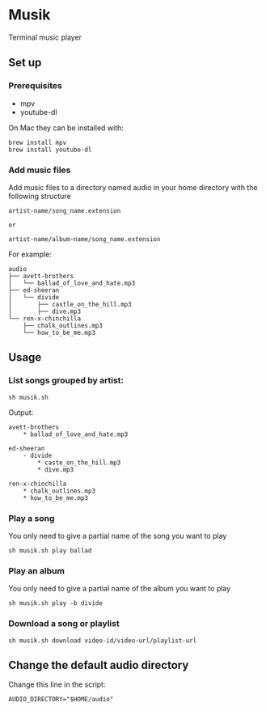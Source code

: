 # Musik

Terminal music player

## Set up

### Prerequisites

- mpv
- youtube-dl

On Mac they can be installed with:

```
brew install mpv
brew install youtube-dl
```

### Add music files

Add music files to a directory named audio in your home directory with the following structure

```
artist-name/song_name.extension

or

artist-name/album-name/song_name.extension
```

For example:

```
audio
├── avett-brothers
│   └── ballad_of_love_and_hate.mp3
├── ed-sheeran
│   └── divide
│       ├── castle_on_the_hill.mp3
│       ├── dive.mp3
└── ren-x-chinchilla
    ├── chalk_outlines.mp3
    └── how_to_be_me.mp3
```

## Usage

### List songs grouped by artist:

```
sh musik.sh
```

Output:

```
avett-brothers
    * ballad_of_love_and_hate.mp3

ed-sheeran
    - divide
        * caste_on_the_hill.mp3
        * dive.mp3

ren-x-chinchilla
    * chalk_outlines.mp3
    * how_to_be_me.mp3

```

### Play a song

You only need to give a partial name of the song you want to play

```
sh musik.sh play ballad
```

### Play an album

You only need to give a partial name of the album you want to play

```
sh musik.sh play -b divide
```

### Download a song or playlist

```
sh musik.sh download video-id/video-url/playlist-url
```

## Change the default audio directory

Change this line in the script:

```
AUDIO_DIRECTORY="$HOME/audio"
```
